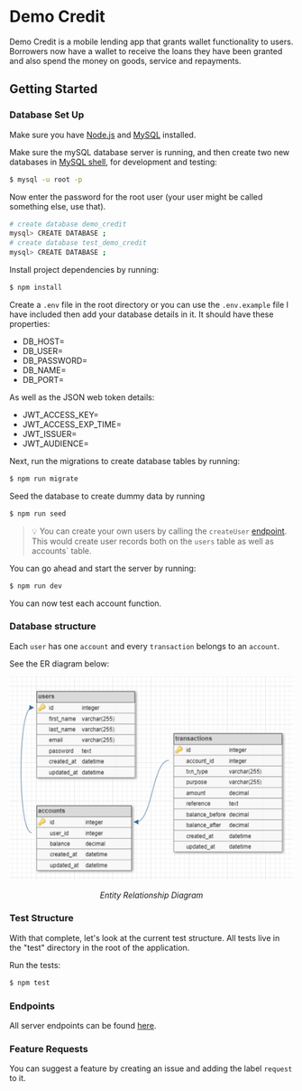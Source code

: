 # Demo Credit
Demo Credit is a mobile lending app that grants wallet functionality to users. Borrowers now have a wallet to receive the loans they have been granted and also spend the money on goods, service and repayments.

## Getting Started
### Database Set Up
Make sure you have [Node.js](https://nodejs.org/en/download) and [MySQL](https://dev.mysql.com/downloads/mysql/) installed.  

Make sure the mySQL database server is running, and then create two new databases in [MySQL shell](https://dev.mysql.com/doc/mysql-shell/8.0/en/mysql-shell-interactive-code-execution.html), for development and testing:
```sh
$ mysql -u root -p
```
Now enter the password for the root user (your user might be called something else, use that).
```sh
# create database demo_credit
mysql> CREATE DATABASE ;
# create database test_demo_credit
mysql> CREATE DATABASE ;
```

Install project dependencies by running:  
```sh
$ npm install
```
Create a `.env` file in the root directory or you can use the ``.env.example`` file I have included then add your database details in it. It should have these properties:
- DB_HOST=
- DB_USER=
- DB_PASSWORD=
- DB_NAME=
- DB_PORT=

As well as the JSON web token details:
- JWT_ACCESS_KEY=
- JWT_ACCESS_EXP_TIME= 
- JWT_ISSUER= 
- JWT_AUDIENCE= 

Next, run the migrations to create database tables by running:  
```sh
$ npm run migrate
```

Seed the database to create dummy data by running  
```sh
$ npm run seed
```  

> 💡 You can create your own users by calling the `createUser` [endpoint](https://elements.getpostman.com/redirect?entityId=24564656-c350a319-b0a6-445c-b251-312dbda89ba0&entityType=collection). This would create user records both on the `users` table as well as accounts` table.   

You can go ahead and start the server by running:
```sh
$ npm run dev
```
You can now test each account function.

### Database structure

Each `user` has one `account` and every `transaction` belongs to an `account`.

See the ER diagram below:

<p align="center" style="margin: 0"><img src="./images/schema pic.png" /><p align="center"><i>Entity Relationship Diagram</i></p></p>

<!-- ![database ER diagram](/images/schema%20pic.png)  
_Entity Relationship Diagram_    -->


### Test Structure  
With that complete, let's look at the current test structure. All tests live in the "test" directory in the root of the application.  

Run the tests:
```sh
$ npm test
```  

### Endpoints
All server endpoints can be found [here](https://elements.getpostman.com/redirect?entityId=24564656-c350a319-b0a6-445c-b251-312dbda89ba0&entityType=collection).
  
### Feature Requests
You can suggest a feature by creating an issue and adding the label `request` to it.
